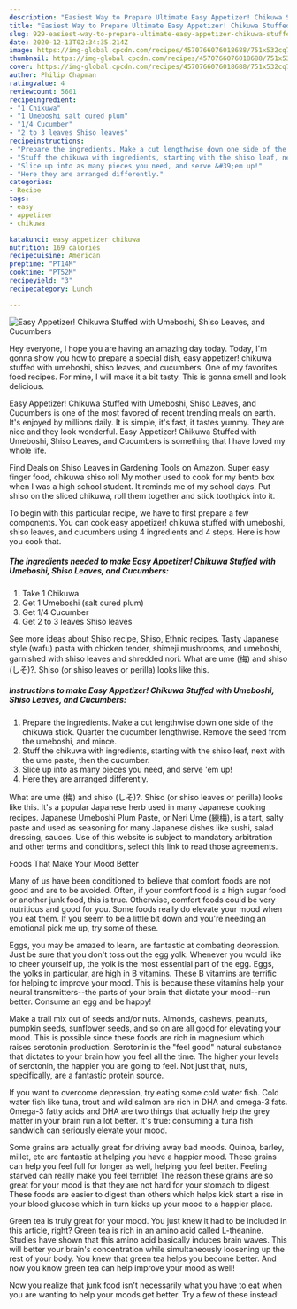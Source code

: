 ```yaml
---
description: "Easiest Way to Prepare Ultimate Easy Appetizer! Chikuwa Stuffed with Umeboshi, Shiso Leaves, and Cucumbers"
title: "Easiest Way to Prepare Ultimate Easy Appetizer! Chikuwa Stuffed with Umeboshi, Shiso Leaves, and Cucumbers"
slug: 929-easiest-way-to-prepare-ultimate-easy-appetizer-chikuwa-stuffed-with-umeboshi-shiso-leaves-and-cucumbers
date: 2020-12-13T02:34:35.214Z
image: https://img-global.cpcdn.com/recipes/4570766076018688/751x532cq70/easy-appetizer-chikuwa-stuffed-with-umeboshi-shiso-leaves-and-cucumbers-recipe-main-photo.jpg
thumbnail: https://img-global.cpcdn.com/recipes/4570766076018688/751x532cq70/easy-appetizer-chikuwa-stuffed-with-umeboshi-shiso-leaves-and-cucumbers-recipe-main-photo.jpg
cover: https://img-global.cpcdn.com/recipes/4570766076018688/751x532cq70/easy-appetizer-chikuwa-stuffed-with-umeboshi-shiso-leaves-and-cucumbers-recipe-main-photo.jpg
author: Philip Chapman
ratingvalue: 4
reviewcount: 5601
recipeingredient:
- "1 Chikuwa"
- "1 Umeboshi salt cured plum"
- "1/4 Cucumber"
- "2 to 3 leaves Shiso leaves"
recipeinstructions:
- "Prepare the ingredients. Make a cut lengthwise down one side of the chikuwa stick. Quarter the cucumber lengthwise. Remove the seed from the umeboshi, and mince."
- "Stuff the chikuwa with ingredients, starting with the shiso leaf, next with the ume paste, then the cucumber."
- "Slice up into as many pieces you need, and serve &#39;em up!"
- "Here they are arranged differently."
categories:
- Recipe
tags:
- easy
- appetizer
- chikuwa

katakunci: easy appetizer chikuwa 
nutrition: 169 calories
recipecuisine: American
preptime: "PT14M"
cooktime: "PT52M"
recipeyield: "3"
recipecategory: Lunch

---
```



![Easy Appetizer! Chikuwa Stuffed with Umeboshi, Shiso Leaves, and Cucumbers](https://img-global.cpcdn.com/recipes/4570766076018688/751x532cq70/easy-appetizer-chikuwa-stuffed-with-umeboshi-shiso-leaves-and-cucumbers-recipe-main-photo.jpg)

Hey everyone, I hope you are having an amazing day today. Today, I'm gonna show you how to prepare a special dish, easy appetizer! chikuwa stuffed with umeboshi, shiso leaves, and cucumbers. One of my favorites food recipes. For mine, I will make it a bit tasty. This is gonna smell and look delicious.

Easy Appetizer! Chikuwa Stuffed with Umeboshi, Shiso Leaves, and Cucumbers is one of the most favored of recent trending meals on earth. It's enjoyed by millions daily. It is simple, it's fast, it tastes yummy. They are nice and they look wonderful. Easy Appetizer! Chikuwa Stuffed with Umeboshi, Shiso Leaves, and Cucumbers is something that I have loved my whole life.

Find Deals on Shiso Leaves in Gardening Tools on Amazon. Super easy finger food, chikuwa shiso roll My mother used to cook for my bento box when I was a high school student. It reminds me of my school days. Put shiso on the sliced chikuwa, roll them together and stick toothpick into it.


To begin with this particular recipe, we have to first prepare a few components. You can cook easy appetizer! chikuwa stuffed with umeboshi, shiso leaves, and cucumbers using 4 ingredients and 4 steps. Here is how you cook that.

<!--inarticleads1-->

##### The ingredients needed to make Easy Appetizer! Chikuwa Stuffed with Umeboshi, Shiso Leaves, and Cucumbers:

1. Take 1 Chikuwa
1. Get 1 Umeboshi (salt cured plum)
1. Get 1/4 Cucumber
1. Get 2 to 3 leaves Shiso leaves


See more ideas about Shiso recipe, Shiso, Ethnic recipes. Tasty Japanese style (wafu) pasta with chicken tender, shimeji mushrooms, and umeboshi, garnished with shiso leaves and shredded nori. What are ume (梅) and shiso (しそ)?. Shiso (or shiso leaves or perilla) looks like this. 

<!--inarticleads2-->

##### Instructions to make Easy Appetizer! Chikuwa Stuffed with Umeboshi, Shiso Leaves, and Cucumbers:

1. Prepare the ingredients. Make a cut lengthwise down one side of the chikuwa stick. Quarter the cucumber lengthwise. Remove the seed from the umeboshi, and mince.
1. Stuff the chikuwa with ingredients, starting with the shiso leaf, next with the ume paste, then the cucumber.
1. Slice up into as many pieces you need, and serve &#39;em up!
1. Here they are arranged differently.


What are ume (梅) and shiso (しそ)?. Shiso (or shiso leaves or perilla) looks like this. It&#39;s a popular Japanese herb used in many Japanese cooking recipes. Japanese Umeboshi Plum Paste, or Neri Ume (練梅), is a tart, salty paste and used as seasoning for many Japanese dishes like sushi, salad dressing, sauces. Use of this website is subject to mandatory arbitration and other terms and conditions, select this link to read those agreements. 

Foods That Make Your Mood Better


Many of us have been conditioned to believe that comfort foods are not good and are to be avoided. Often, if your comfort food is a high sugar food or another junk food, this is true. Otherwise, comfort foods could be very nutritious and good for you. Some foods really do elevate your mood when you eat them. If you seem to be a little bit down and you're needing an emotional pick me up, try some of these.

Eggs, you may be amazed to learn, are fantastic at combating depression. Just be sure that you don't toss out the egg yolk. Whenever you would like to cheer yourself up, the yolk is the most essential part of the egg. Eggs, the yolks in particular, are high in B vitamins. These B vitamins are terrific for helping to improve your mood. This is because these vitamins help your neural transmitters--the parts of your brain that dictate your mood--run better. Consume an egg and be happy!

Make a trail mix out of seeds and/or nuts. Almonds, cashews, peanuts, pumpkin seeds, sunflower seeds, and so on are all good for elevating your mood. This is possible since these foods are rich in magnesium which raises serotonin production. Serotonin is the "feel good" natural substance that dictates to your brain how you feel all the time. The higher your levels of serotonin, the happier you are going to feel. Not just that, nuts, specifically, are a fantastic protein source.

If you want to overcome depression, try eating some cold water fish. Cold water fish like tuna, trout and wild salmon are rich in DHA and omega-3 fats. Omega-3 fatty acids and DHA are two things that actually help the grey matter in your brain run a lot better. It's true: consuming a tuna fish sandwich can seriously elevate your mood. 

Some grains are actually great for driving away bad moods. Quinoa, barley, millet, etc are fantastic at helping you have a happier mood. These grains can help you feel full for longer as well, helping you feel better. Feeling starved can really make you feel terrible! The reason these grains are so great for your mood is that they are not hard for your stomach to digest. These foods are easier to digest than others which helps kick start a rise in your blood glucose which in turn kicks up your mood to a happier place.

Green tea is truly great for your mood. You just knew it had to be included in this article, right? Green tea is rich in an amino acid called L-theanine. Studies have shown that this amino acid basically induces brain waves. This will better your brain's concentration while simultaneously loosening up the rest of your body. You knew that green tea helps you become better. And now you know green tea can help improve your mood as well!

Now you realize that junk food isn't necessarily what you have to eat when you are wanting to help your moods get better. Try a few of these instead!

